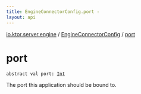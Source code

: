 ```yaml
---
title: EngineConnectorConfig.port - 
layout: api
---
```


<div class='api-docs-breadcrumbs'><a href="../index.html">io.ktor.server.engine</a> / <a href="index.html">EngineConnectorConfig</a> / <a href="./port.html">port</a></div>

# port

<div class="signature"><code><span class="keyword">abstract</span> <span class="keyword">val </span><span class="identifier">port</span><span class="symbol">: </span><a href="https://kotlinlang.org/api/latest/jvm/stdlib/kotlin/-int/index.html"><span class="identifier">Int</span></a></code></div>

The port this application should be bound to.

